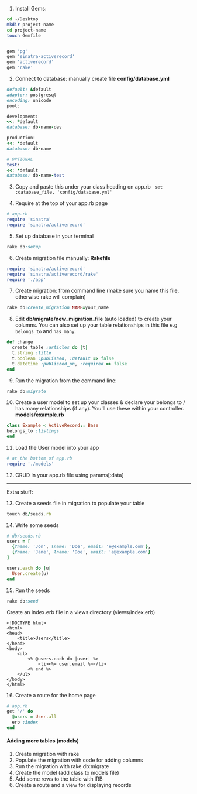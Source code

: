 1. Install Gems:

```bash
cd ~/Desktop
mkdir project-name
cd project-name
touch Gemfile
```

```ruby

gem 'pg'
gem 'sinatra-activerecord'
gem 'activerecord'
gem 'rake'
```

2. Connect to database: manually create file **config/database.yml**
```ruby
default: &default
adapter: postgresql
encoding: unicode
pool:

development:
<<: *default
database: db-name-dev

production:
<<: *default
database: db-name

# OPTIONAL
test:
<<: *default
database: db-name-test
```

3. Copy and paste this under your class heading on app.rb
``` set :database_file, 'config/database.yml'```

4. Require at the top of your app.rb page
```ruby
# app.rb
require 'sinatra'
require 'sinatra/activerecord'
```

5. Set up database in your terminal
```ruby
rake db:setup
```

6. Create migration file manually: **Rakefile**
```ruby
require 'sinatra/activerecord'
require 'sinatra/activerecord/rake'
require './app'
```

7. Create migration: from command line (make sure you name this file, otherwise rake will complain)
```ruby
rake db:create_migration NAME=your_name
```

8. Edit **db/migrate/new_migration_file** (auto loaded) to create your columns. You can also set up your table relationships in this file e.g ```belongs_to``` and ```has_many```.
```ruby
def change
  create_table :articles do |t|
  t.string :title
  t.boolean :published, :default => false
  t.datetime :published_on, :required => false
end
```

9. Run the migration from the command line:
```ruby
rake db:migrate
```

10. Create a user model to set up your classes & declare your belongs to / has many relationships (if any). You'll use these within your controller. **models/example.rb**
```ruby
class Example < ActiveRecord:: Base
belongs_to :listings
end
```

11. Load the User model into your app

```ruby
# at the bottom of app.rb
require './models'
```

12. CRUD in your app.rb file using params[:data]


---

Extra stuff:

13. Create a seeds file in migration to populate your table

```ruby
touch db/seeds.rb
```

14. Write some seeds

```ruby
# db/seeds.rb
users = [
  {fname: 'Jon', lname: 'Doe', email: 'e@example.com'},
  {fname: 'Jane', lname: 'Doe', email: 'e@example.com'}
]

users.each do |u|
  User.create(u)
end
```

15. Run the seeds

```ruby
rake db:seed
```

Create an index.erb file in a views directory (views/index.erb)

```erb
<!DOCTYPE html>
<html>
<head>
    <title>Users</title>
</head>
<body>
    <ul>
        <% @users.each do |user| %>
            <li><%= user.email %></li>
        <% end %>
    </ul>
</body>
</html>
```

16. Create a route for the home page

```ruby
# app.rb
get '/' do
  @users = User.all
  erb :index
end
```

#### Adding more tables (models)

1. Create migration with rake
1. Populate the migration with code for adding columns
1. Run the migration with rake db:migrate
1. Create the model (add class to models file)
1. Add some rows to the table with IRB
1. Create a route and a view for displaying records
       
       
       
      
